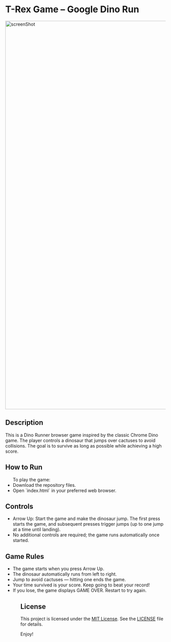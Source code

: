 # T-Rex Game – Google Dino Run

<img width="1218" alt="screenShot" src="https://github.com/user-attachments/assets/dde83dd8-2c9e-4456-a30a-ef3aef1021c1" />

## Description
This is a Dino Runner browser game inspired by the classic Chrome Dino game. 
The player controls a dinosaur that jumps over cactuses to avoid collisions. 
The goal is to survive as long as possible while achieving a high score.

## How to Run
<ul>
To play the game:
	<li> Download the repository files. </li>
	<li> Open `index.html` in your preferred web browser. </li>
</ul>

## Controls
<ul>
	<li> Arrow Up: 
		Start the game and make the dinosaur jump.
		The first press starts the game, and subsequent presses trigger jumps (up to one jump at a time until landing).</li>
	<li> No additional controls are required; the game runs automatically once started.</li>
</ul>

## Game Rules
<ul>
	<li>The game starts when you press Arrow Up.</li>
	<li>The dinosaur automatically runs from left to right.</li>
	<li>Jump to avoid cactuses — hitting one ends the game.</li>
	<li>Your time survived is your score. Keep going to beat your record!</li>
	<li>If you lose, the game displays GAME OVER. Restart to try again.</li>
<ul>

## License
This project is licensed under the [MIT License](LICENSE). See the [LICENSE](LICENSE) file for details.

Enjoy!
